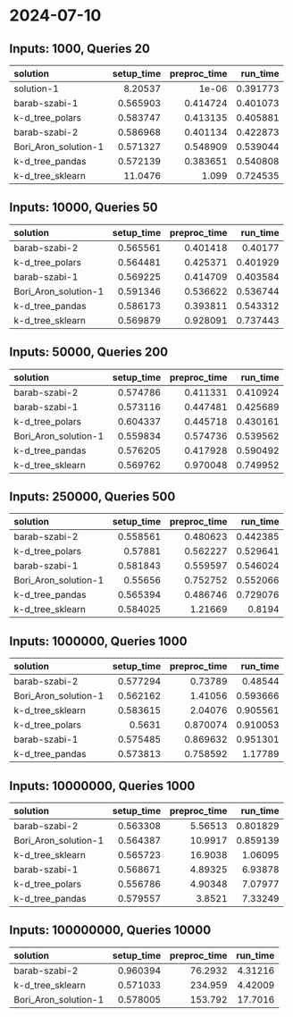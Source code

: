 # 2024-07-10

## Inputs: 1000, Queries 20

| solution             |   setup_time |   preproc_time |   run_time |
|:---------------------|-------------:|---------------:|-----------:|
| solution-1           |     8.20537  |       1e-06    |   0.391773 |
| barab-szabi-1        |     0.565903 |       0.414724 |   0.401073 |
| k-d_tree_polars      |     0.583747 |       0.413135 |   0.405881 |
| barab-szabi-2        |     0.586968 |       0.401134 |   0.422873 |
| Bori_Aron_solution-1 |     0.571327 |       0.548909 |   0.539044 |
| k-d_tree_pandas      |     0.572139 |       0.383651 |   0.540808 |
| k-d_tree_sklearn     |    11.0476   |       1.099    |   0.724535 |

## Inputs: 10000, Queries 50

| solution             |   setup_time |   preproc_time |   run_time |
|:---------------------|-------------:|---------------:|-----------:|
| barab-szabi-2        |     0.565561 |       0.401418 |   0.40177  |
| k-d_tree_polars      |     0.564481 |       0.425371 |   0.401929 |
| barab-szabi-1        |     0.569225 |       0.414709 |   0.403584 |
| Bori_Aron_solution-1 |     0.591346 |       0.536622 |   0.536744 |
| k-d_tree_pandas      |     0.586173 |       0.393811 |   0.543312 |
| k-d_tree_sklearn     |     0.569879 |       0.928091 |   0.737443 |

## Inputs: 50000, Queries 200

| solution             |   setup_time |   preproc_time |   run_time |
|:---------------------|-------------:|---------------:|-----------:|
| barab-szabi-2        |     0.574786 |       0.411331 |   0.410924 |
| barab-szabi-1        |     0.573116 |       0.447481 |   0.425689 |
| k-d_tree_polars      |     0.604337 |       0.445718 |   0.430161 |
| Bori_Aron_solution-1 |     0.559834 |       0.574736 |   0.539562 |
| k-d_tree_pandas      |     0.576205 |       0.417928 |   0.590492 |
| k-d_tree_sklearn     |     0.569762 |       0.970048 |   0.749952 |

## Inputs: 250000, Queries 500

| solution             |   setup_time |   preproc_time |   run_time |
|:---------------------|-------------:|---------------:|-----------:|
| barab-szabi-2        |     0.558561 |       0.480623 |   0.442385 |
| k-d_tree_polars      |     0.57881  |       0.562227 |   0.529641 |
| barab-szabi-1        |     0.581843 |       0.559597 |   0.546024 |
| Bori_Aron_solution-1 |     0.55656  |       0.752752 |   0.552066 |
| k-d_tree_pandas      |     0.565394 |       0.486746 |   0.729076 |
| k-d_tree_sklearn     |     0.584025 |       1.21669  |   0.8194   |

## Inputs: 1000000, Queries 1000

| solution             |   setup_time |   preproc_time |   run_time |
|:---------------------|-------------:|---------------:|-----------:|
| barab-szabi-2        |     0.577294 |       0.73789  |   0.48544  |
| Bori_Aron_solution-1 |     0.562162 |       1.41056  |   0.593666 |
| k-d_tree_sklearn     |     0.583615 |       2.04076  |   0.905561 |
| k-d_tree_polars      |     0.5631   |       0.870074 |   0.910053 |
| barab-szabi-1        |     0.575485 |       0.869632 |   0.951301 |
| k-d_tree_pandas      |     0.573813 |       0.758592 |   1.17789  |

## Inputs: 10000000, Queries 1000

| solution             |   setup_time |   preproc_time |   run_time |
|:---------------------|-------------:|---------------:|-----------:|
| barab-szabi-2        |     0.563308 |        5.56513 |   0.801829 |
| Bori_Aron_solution-1 |     0.564387 |       10.9917  |   0.859139 |
| k-d_tree_sklearn     |     0.565723 |       16.9038  |   1.06095  |
| barab-szabi-1        |     0.568671 |        4.89325 |   6.93878  |
| k-d_tree_polars      |     0.556786 |        4.90348 |   7.07977  |
| k-d_tree_pandas      |     0.579557 |        3.8521  |   7.33249  |

## Inputs: 100000000, Queries 10000

| solution             |   setup_time |   preproc_time |   run_time |
|:---------------------|-------------:|---------------:|-----------:|
| barab-szabi-2        |     0.960394 |        76.2932 |    4.31216 |
| k-d_tree_sklearn     |     0.571033 |       234.959  |    4.42009 |
| Bori_Aron_solution-1 |     0.578005 |       153.792  |   17.7016  |